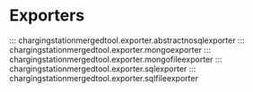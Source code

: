 # Exporters

::: chargingstationmergedtool.exporter.abstractnosqlexporter
::: chargingstationmergedtool.exporter.mongoexporter
::: chargingstationmergedtool.exporter.mongofileexporter
::: chargingstationmergedtool.exporter.sqlexporter
::: chargingstationmergedtool.exporter.sqlfileexporter